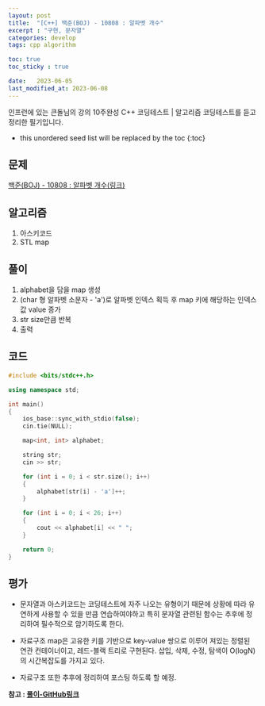 ```yaml
---
layout: post
title:  "[C++] 백준(BOJ) - 10808 : 알파벳 개수"
excerpt : "구현, 문자열"
categories: develop
tags: cpp algorithm

toc: true
toc_sticky : true

date:   2023-06-05
last_modified_at: 2023-06-08
---
```

> <span style="font-size: 80%">
인프런에 있는 큰돌님의 강의 10주완성 C++ 코딩테스트 | 알고리즘 코딩테스트를 듣고 정리한 필기입니다.</span>

<!--more-->

* this unordered seed list will be replaced by the toc
{:toc}

## 문제

[백준(BOJ) - 10808 : 알파벳 개수(링크)](https://www.acmicpc.net/problem/10808)

## 알고리즘

  1. 아스키코드
  2. STL map

## 풀이

  1. alphabet을 담을 map 생성
  2. (char 형 알파벳 소문자 - 'a')로 알파벳 인덱스 획득 후 map 키에 해당하는 인덱스 값 value 증가
  3. str size만큼 반복
  4. 출력

## 코드  

```cpp
#include <bits/stdc++.h>

using namespace std;

int main()
{
    ios_base::sync_with_stdio(false);
    cin.tie(NULL);

    map<int, int> alphabet;

    string str;
    cin >> str;

    for (int i = 0; i < str.size(); i++)
    {
        alphabet[str[i] - 'a']++;
    }

    for (int i = 0; i < 26; i++)
    {
        cout << alphabet[i] << " ";
    }

    return 0;
}
```

## 평가  
* 문자열과 아스키코드는 코딩테스트에 자주 나오는 유형이기 때문에 상황에 따라 유연하게 사용할 수 있을 만큼 연습하여야하고 특히 문자열 관련된 함수는 추후에 정리하여 필수적으로 암기하도록 한다.  

* 자료구조 map은 고유한 키를 기반으로 key-value 쌍으로 이루어 져있는 정렬된 연관 컨테이너이고, 레드-블랙 트리로 구현된다. 삽입, 삭제, 수정, 탐색이 O(logN)의 시간복잡도를 가지고 있다.

* 자료구조 또한 추후에 정리하여 포스팅 하도록 할 예정.

__참고 : [풀이-GitHub링크](https://github.com/Jinlee0206/BOJ/blob/main/%EB%B0%B1%EC%A4%80/Bronze/10808.%E2%80%85%EC%95%8C%ED%8C%8C%EB%B2%B3%E2%80%85%EA%B0%9C%EC%88%98/%EC%95%8C%ED%8C%8C%EB%B2%B3%E2%80%85%EA%B0%9C%EC%88%98.cc)__